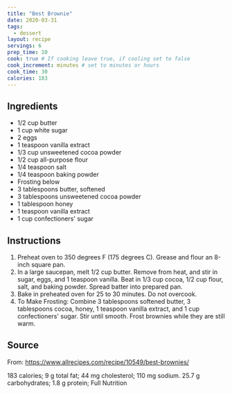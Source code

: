 ```yaml
---
title: "Best Brownie"
date: 2020-03-31
tags: 
  - dessert
layout: recipe
servings: 6
prep_time: 10
cook: true # If cooking leave true, if cooling set to false
cook_increment: minutes # set to minutes or hours
cook_time: 30
calories: 183
---
```


## Ingredients

- 1/2 cup butter
- 1 cup white sugar 
- 2 eggs
- 1 teaspoon vanilla extract
- 1/3 cup unsweetened cocoa powder
- 1/2 cup all-purpose flour
- 1/4 teaspoon salt
- 1/4 teaspoon baking powder
- Frosting below
- 3 tablespoons butter, softened
- 3 tablespoons unsweetened cocoa powder
- 1 tablespoon honey
- 1 teaspoon vanilla extract
- 1 cup confectioners' sugar


## Instructions

1. Preheat oven to 350 degrees F (175 degrees C). Grease and flour an 8-inch square pan.
1. In a large saucepan, melt 1/2 cup butter. Remove from heat, and stir in sugar, eggs, and 1 teaspoon vanilla. Beat in 1/3 cup cocoa, 1/2 cup flour, salt, and baking powder. Spread batter into prepared pan.
1. Bake in preheated oven for 25 to 30 minutes. Do not overcook.
1. To Make Frosting: Combine 3 tablespoons softened butter, 3 tablespoons cocoa, honey, 1 teaspoon vanilla extract, and 1 cup confectioners' sugar. Stir until smooth. Frost brownies while they are still warm.

## Source

From: <https://www.allrecipes.com/recipe/10549/best-brownies/>

183 calories; 9 g total fat; 44 mg cholesterol; 110 mg sodium. 25.7 g carbohydrates; 1.8 g protein; Full Nutrition
